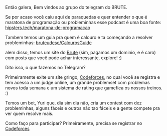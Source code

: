 Então galera, Bem vindos ao grupo do telegram do BRUTE.

Se por acaso você caiu aqui de paraquedas e quer entender o que é maratona de programação ou probleminhas esse podcast é uma boa fonte: 
[hipsters.tech/maratona-de-programacao](https://hipsters.tech/maratona-de-programacao-hipsters-90/)

Tambem temos um guia pra quem é calouro e ta começando a resolver probleminhas:
[bruteudesc/CalourosGuide](http://bruteudesc.com/calouros-guide/)

alem disso, temos um site do [Brute](http://bruteudesc.com/) (sim, pagamos um dominio, e é caro) com posts que você pode achar interessante, explore! :)

Dito isso, o que fazemos no Telegram?

Primeiramente exite um site gringo, [Codeforces](https://codeforces.com/), no qual você se registra e tem acesso a um judge online, um grande problemset com problemas novos toda semana e um sistema de rating que gamefica os nossos treinos. :) 

Temos um bot, Yuri que, dia sim dia não, cria um contest com dez probleminhas, alguns fáceis e outros não tao fáceis e a gente compete pra ver quem resolve mais.

Como faço para participar?
Primeiramente, precisa se registrar no [Codeforces](https://codeforces.com/)
